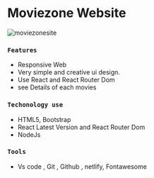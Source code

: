# Moviezone Website

![moviezonesite](https://user-images.githubusercontent.com/67818482/147770503-59def62b-af5b-40b0-a56d-292b43ba55db.PNG)

### `Features`

* Responsive Web
* Very simple and creative ui design.
* Use React and React Router Dom
* see Details of each movies

### `Techonology use`

* HTML5, Bootstrap 
* React Latest Version and React Router Dom
* NodeJs

### `Tools`

* Vs code , Git , Github , netlify, Fontawesome